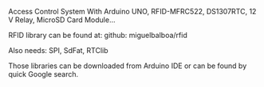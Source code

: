 Access Control System With Arduino UNO, RFID-MFRC522, DS1307RTC, 12 V Relay, MicroSD Card Module...

RFID library can be found at:
github: miguelbalboa/rfid

Also needs:
SPI,
SdFat,
RTClib

Those libraries can be downloaded from Arduino IDE or can be found by quick Google search.
